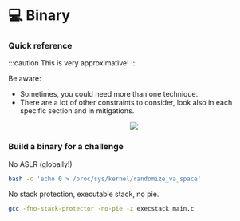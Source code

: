 # 💻 Binary

### Quick reference

:::caution
This is very approximative!
:::

Be aware:

- Sometimes, you could need more than one technique.
- There are a lot of other constraints to consider, look also in each specific section and in mitigations.

<p align="center">
    <img src={require("./assets/binary.jpg").default}></img>
</p>

### Build a binary for a challenge

No ASLR (globally!)

```bash
bash -c 'echo 0 > /proc/sys/kernel/randomize_va_space'
```

No stack protection, executable stack, no pie.

```bash
gcc -fno-stack-protector -no-pie -z execstack main.c
```
